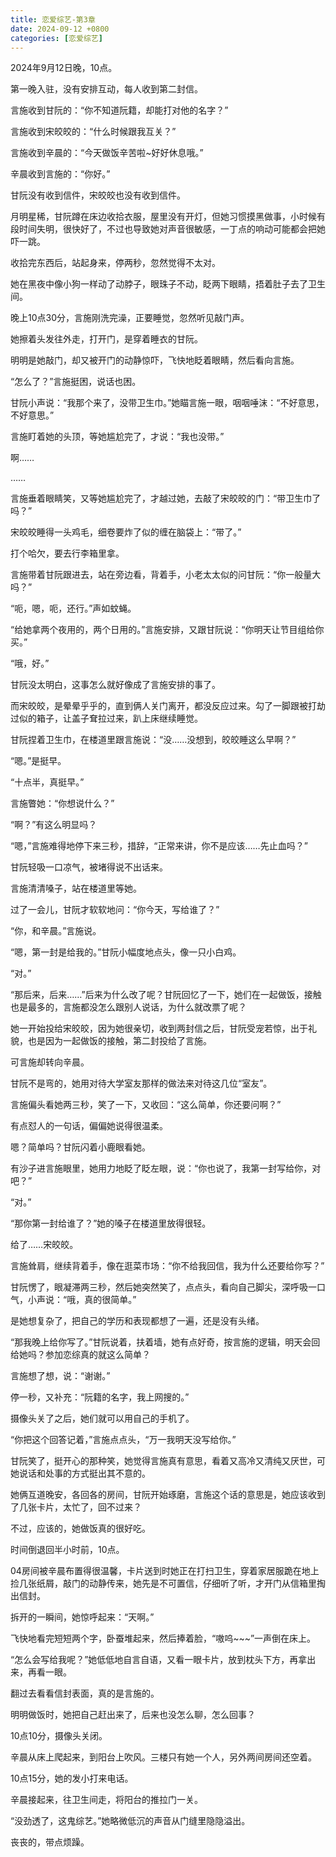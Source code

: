 ```yaml
---
title: 恋爱综艺-第3章
date: 2024-09-12 +0800
categories: [恋爱综艺]
---
```


2024年9月12日晚，10点。

第一晚入驻，没有安排互动，每人收到第二封信。

言施收到甘阮的：“你不知道阮籍，却能打对他的名字？”

言施收到宋皎皎的：“什么时候跟我互关？”

言施收到辛晨的：“今天做饭辛苦啦~好好休息哦。”

辛晨收到言施的：“你好。”

甘阮没有收到信件，宋皎皎也没有收到信件。

月明星稀，甘阮蹲在床边收拾衣服，屋里没有开灯，但她习惯摸黑做事，小时候有段时间失明，很快好了，不过也导致她对声音很敏感，一丁点的响动可能都会把她吓一跳。

收拾完东西后，站起身来，停两秒，忽然觉得不太对。

她在黑夜中像小狗一样动了动脖子，眼珠子不动，眨两下眼睛，捂着肚子去了卫生间。

晚上10点30分，言施刚洗完澡，正要睡觉，忽然听见敲门声。

她擦着头发往外走，打开门，是穿着睡衣的甘阮。

明明是她敲门，却又被开门的动静惊吓，飞快地眨着眼睛，然后看向言施。

“怎么了？”言施挺困，说话也困。

甘阮小声说：“我那个来了，没带卫生巾。”她瞄言施一眼，咽咽唾沫：“不好意思，不好意思。”

言施盯着她的头顶，等她尴尬完了，才说：“我也没带。”

啊……

……

言施垂着眼睛笑，又等她尴尬完了，才越过她，去敲了宋皎皎的门：“带卫生巾了吗？”

宋皎皎睡得一头鸡毛，细卷要炸了似的缠在脑袋上：“带了。”

打个哈欠，要去行李箱里拿。

言施带着甘阮跟进去，站在旁边看，背着手，小老太太似的问甘阮：“你一般量大吗？”

“呃，嗯，呃，还行。”声如蚊蝇。

“给她拿两个夜用的，两个日用的。”言施安排，又跟甘阮说：“你明天让节目组给你买。”

“哦，好。”

甘阮没太明白，这事怎么就好像成了言施安排的事了。

而宋皎皎，是晕晕乎乎的，直到俩人关门离开，都没反应过来。勾了一脚跟被打劫过似的箱子，让盖子耷拉过来，趴上床继续睡觉。

甘阮捏着卫生巾，在楼道里跟言施说：“没……没想到，皎皎睡这么早啊？”

“嗯。”是挺早。

“十点半，真挺早。”

言施瞥她：“你想说什么？”

“啊？”有这么明显吗？

“嗯，”言施难得地停下来三秒，措辞，“正常来讲，你不是应该……先止血吗？”

甘阮轻吸一口凉气，被堵得说不出话来。

言施清清嗓子，站在楼道里等她。

过了一会儿，甘阮才软软地问：“你今天，写给谁了？”

“你，和辛晨。”言施说。

“嗯，第一封是给我的。”甘阮小幅度地点头，像一只小白鸡。

“对。”

“那后来，后来……”后来为什么改了呢？甘阮回忆了一下，她们在一起做饭，接触也是最多的，言施都没怎么跟别人说话，为什么就改票了呢？

她一开始投给宋皎皎，因为她很亲切，收到两封信之后，甘阮受宠若惊，出于礼貌，也是因为一起做饭的接触，第二封投给了言施。

可言施却转向辛晨。

甘阮不是弯的，她用对待大学室友那样的做法来对待这几位“室友”。

言施偏头看她两三秒，笑了一下，又收回：“这么简单，你还要问啊？”

有点怼人的一句话，偏偏她说得很温柔。

嗯？简单吗？甘阮闪着小鹿眼看她。

有沙子进言施眼里，她用力地眨了眨左眼，说：“你也说了，我第一封写给你，对吧？”

“对。”

“那你第一封给谁了？”她的嗓子在楼道里放得很轻。

给了……宋皎皎。

言施耸肩，继续背着手，像在逛菜市场：“你不给我回信，我为什么还要给你写？”

甘阮愣了，眼凝滞两三秒，然后她突然笑了，点点头，看向自己脚尖，深呼吸一口气，小声说：“哦，真的很简单。”

是她想复杂了，把自己的学历和表现都想了一遍，还是没有头绪。

“那我晚上给你写了。”甘阮说着，扶着墙，她有点好奇，按言施的逻辑，明天会回给她吗？参加恋综真的就这么简单？

言施想了想，说：“谢谢。”

停一秒，又补充：“阮籍的名字，我上网搜的。”

摄像头关了之后，她们就可以用自己的手机了。

“你把这个回答记着，”言施点点头，“万一我明天没写给你。”

甘阮笑了，挺开心的那种笑，她觉得言施真有意思，看着又高冷又清纯又厌世，可她说话和处事的方式挺出其不意的。

她俩互道晚安，各回各的房间，甘阮开始琢磨，言施这个话的意思是，她应该收到了几张卡片，太忙了，回不过来？

不过，应该的，她做饭真的很好吃。

时间倒退回半小时前，10点。

04房间被辛晨布置得很温馨，卡片送到时她正在打扫卫生，穿着家居服跪在地上捡几张纸屑，敲门的动静传来，她先是不可置信，仔细听了听，才开门从信箱里掏出信封。

拆开的一瞬间，她惊呼起来：“天啊。”

飞快地看完短短两个字，卧蚕堆起来，然后捧着脸，“嗷呜~~~”一声倒在床上。

“怎么会写给我呢？”她低低地自言自语，又看一眼卡片，放到枕头下方，再拿出来，再看一眼。

翻过去看看信封表面，真的是言施的。

明明做饭时，她把自己赶出来了，后来也没怎么聊，怎么回事？

10点10分，摄像头关闭。

辛晨从床上爬起来，到阳台上吹风。三楼只有她一个人，另外两间房间还空着。

10点15分，她的发小打来电话。

辛晨接起来，往卫生间走，将阳台的推拉门一关。

“没劲透了，这鬼综艺。”她略微低沉的声音从门缝里隐隐溢出。

丧丧的，带点烦躁。

